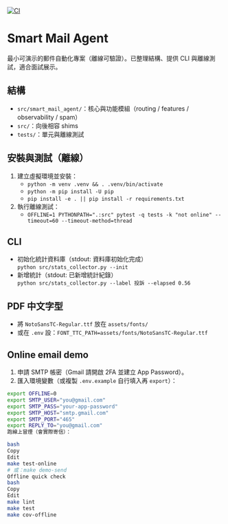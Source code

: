 [![CI](https://github.com/YOU-JIE-hub/smart-mail-agent/actions/workflows/ci.yml/badge.svg)](https://github.com/YOU-JIE-hub/smart-mail-agent/actions/workflows/ci.yml)

<!-- BADGES START -->
<!-- BADGES END -->

# Smart Mail Agent

最小可演示的郵件自動化專案（離線可驗證）。已整理結構、提供 CLI 與離線測試，適合面試展示。

## 結構
- `src/smart_mail_agent/`：核心與功能模組（routing / features / observability / spam）
- `src/`：向後相容 shims
- `tests/`：單元與離線測試

## 安裝與測試（離線）
1. 建立虛擬環境並安裝：
   - `python -m venv .venv && . .venv/bin/activate`
   - `python -m pip install -U pip`
   - `pip install -e . || pip install -r requirements.txt`
2. 執行離線測試：
   - `OFFLINE=1 PYTHONPATH=".:src" pytest -q tests -k "not online" --timeout=60 --timeout-method=thread`

## CLI
- 初始化統計資料庫（stdout: 資料庫初始化完成）  
  `python src/stats_collector.py --init`
- 新增統計（stdout: 已新增統計紀錄）  
  `python src/stats_collector.py --label 投訴 --elapsed 0.56`

## PDF 中文字型
- 將 `NotoSansTC-Regular.ttf` 放在 `assets/fonts/`  
- 或在 `.env` 設：`FONT_TTC_PATH=assets/fonts/NotoSansTC-Regular.ttf`

## Online email demo

1) 申請 SMTP 帳密（Gmail 請開啟 2FA 並建立 App Password）。  
2) 匯入環境變數（或複製 `.env.example` 自行填入再 `export`）：
```bash
export OFFLINE=0
export SMTP_USER="you@gmail.com"
export SMTP_PASS="your-app-password"
export SMTP_HOST="smtp.gmail.com"
export SMTP_PORT="465"
export REPLY_TO="you@gmail.com"
跑線上冒煙（會實際寄信）：

bash
Copy
Edit
make test-online
# 或：make demo-send
Offline quick check
bash
Copy
Edit
make lint
make test
make cov-offline
